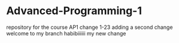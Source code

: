 # Advanced-Programming-1
repository for the course AP1
change 1-23
adding a second change 
welcome to my branch habibiiiiii
my new change
